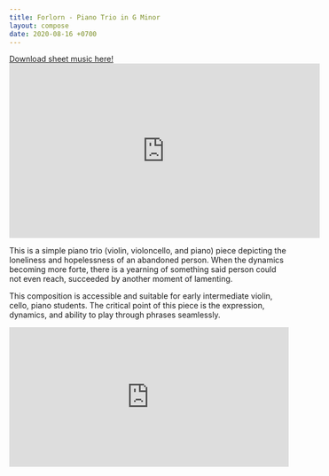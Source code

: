 ```yaml
---
title: Forlorn - Piano Trio in G Minor
layout: compose
date: 2020-08-16 +0700
---
```


<div class="button">
    <a href="https://www.sheetmusicplus.com/title/21859580" target="_blank" onclick="ga('send', 'event', 'buttons', 'download', 'comp-forlorn')">Download sheet music here!</a>
</div>

<iframe width="560" height="315" src="https://www.youtube.com/embed/VRT3gXBv8Ig" frameborder="0" allow="accelerometer; autoplay; clipboard-write; encrypted-media; gyroscope; picture-in-picture" allowfullscreen></iframe>

This is a simple piano trio (violin, violoncello, and piano) piece depicting the loneliness and hopelessness of an abandoned person. When the dynamics becoming more forte, there is a yearning of something said person could not even reach, succeeded by another moment of lamenting.

This composition is accessible and suitable for early intermediate violin, cello, piano students. The critical point of this piece is the expression, dynamics, and ability to play through phrases seamlessly.

<iframe src="https://audiomack.com/embed/song/cgdl/forlorn?background=1" scrolling="no" width="100%" height="252" scrollbars="no" frameborder="0"></iframe>